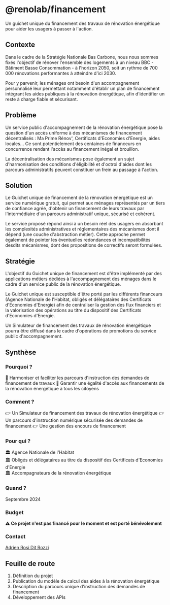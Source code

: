 # @renolab/financement

Un guichet unique du financement des travaux de rénovation énergétique pour aider les usagers à passer à l'action.

## Contexte

Dans le cadre de la Stratégie Nationale Bas Carbone, nous nous sommes fixés l'objectif de rénover l'ensemble des logements à un niveau BBC - Bâtiment Basse Consommation - à l'horizon 2050, soit un rythme de 700 000 rénovations performantes à atteindre d'ici 2030.

Pour y parvenir, les ménages ont besoin d'un accompagnement personnalisé leur permettant notamment d'établir un plan de financement intégrant les aides publiques à la rénovation énergétique, afin d'identifier un reste à charge fiable et sécurisant.

## Problème

Un service public d'accompagnement de la rénovation énergétique pose la question d'un accès uniforme à des mécanismes de financement décentralisés : Ma Prime Rénov', Certificats d'Economies d'Energie, aides locales... Ce sont potentielement des centaines de financeurs en concurrence rendant l'accès au financement inégal et brouillon.

La décentralisation des mécanismes pose également un sujet d'harmonisation des conditions d'éligibilité et d'octroi d'aides dont les parcours administratifs peuvent constituer un frein au passage à l'action.

## Solution

Le Guichet unique de financement de la rénovation énergétique est un service numérique gratuit, qui permet aux ménages représentés par un tiers de confiance agréé, d'obtenir un financement de leurs travaux par l'intermédiaire d'un parcours administratif unique, sécurisé et cohérent.

Le service proposé répond ainsi à un besoin réel des usagers en absorbant les complexités administratives et réglementaires des mécanismes dont il dépend (une couche d'abstraction métier). Cette approche permet également de pointer les éventuelles redondances et incompatibilités desdits mécanismes, dont des propositions de correctifs seront formulées.

## Stratégie

L'objectif du Guichet unique de financement est d'être implémenté par des applications métiers dédiées à l'accompagnement des ménages dans le cadre d'un service public de la rénovation énergétique.

Le Guichet unique est susceptible d'être porté par les différents financeurs (Agence Nationale de l'Habitat, obligés et délégataires des Certificats d'Economies d'Energie) afin de centraliser la gestion des flux financiers et la valorisation des opérations au titre du dispositif des Certificats d'Economies d'Energie.

Un Simulateur de financement des travaux de rénovation énergétique pourra être diffusé dans le cadre d'opérations de promotions du service public d'accompagnement.

## Synthèse

### Pourquoi ?

🎯 Harmoniser et faciliter les parcours d'instruction des demandes de financement de travaux
🎯 Garantir une égalité d'accès aux financements de la rénovation énergétique à tous les citoyens

### Comment ?

👉 Un Simulateur de financement des travaux de rénovation énergétique
👉 Un parcours d'instruction numérique sécurisée des demandes de financement
👉 Une gestion des encours de financement

### Pour qui ?

🏛️ Agence Nationale de l'Habitat  
🏛️ Obligés et délégataires au titre du dispositif des Certificats d'Economies d'Energie  
🏛️ Accompagnateurs de la rénovation énergétique  

### Quand ?

Septembre 2024

### Budget

**⚠️ Ce projet n'est pas financé pour le moment et est porté bénévolement**

### Contact

[Adrien Rosi Dit Rozzi](https://www.linkedin.com/in/adrienrosi/)

## Feuille de route

1. Définition du projet
2. Publication du modèle de calcul des aides à la rénovation énergétique
3. Description du parcours unique d'instruction des demandes de financement
4. Développement des APIs
